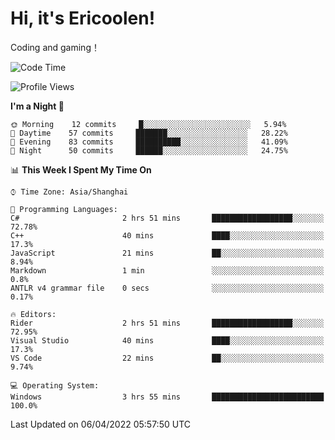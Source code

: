 # Hi, it's Ericoolen!
Coding and gaming！

<!--START_SECTION:waka-->
![Code Time](http://img.shields.io/badge/Code%20Time-197%20hrs%2025%20mins-blue)

![Profile Views](http://img.shields.io/badge/Profile%20Views-4-blue)

**I'm a Night 🦉** 

```text
🌞 Morning    12 commits     █░░░░░░░░░░░░░░░░░░░░░░░░   5.94% 
🌆 Daytime    57 commits     ███████░░░░░░░░░░░░░░░░░░   28.22% 
🌃 Evening    83 commits     ██████████░░░░░░░░░░░░░░░   41.09% 
🌙 Night      50 commits     ██████░░░░░░░░░░░░░░░░░░░   24.75%

```


📊 **This Week I Spent My Time On** 

```text
⌚︎ Time Zone: Asia/Shanghai

💬 Programming Languages: 
C#                       2 hrs 51 mins       ██████████████████░░░░░░░   72.78% 
C++                      40 mins             ████░░░░░░░░░░░░░░░░░░░░░   17.3% 
JavaScript               21 mins             ██░░░░░░░░░░░░░░░░░░░░░░░   8.94% 
Markdown                 1 min               ░░░░░░░░░░░░░░░░░░░░░░░░░   0.8% 
ANTLR v4 grammar file    0 secs              ░░░░░░░░░░░░░░░░░░░░░░░░░   0.17%

🔥 Editors: 
Rider                    2 hrs 51 mins       ██████████████████░░░░░░░   72.95% 
Visual Studio            40 mins             ████░░░░░░░░░░░░░░░░░░░░░   17.3% 
VS Code                  22 mins             ██░░░░░░░░░░░░░░░░░░░░░░░   9.74%

💻 Operating System: 
Windows                  3 hrs 55 mins       █████████████████████████   100.0%

```


 Last Updated on 06/04/2022 05:57:50 UTC
<!--END_SECTION:waka-->

